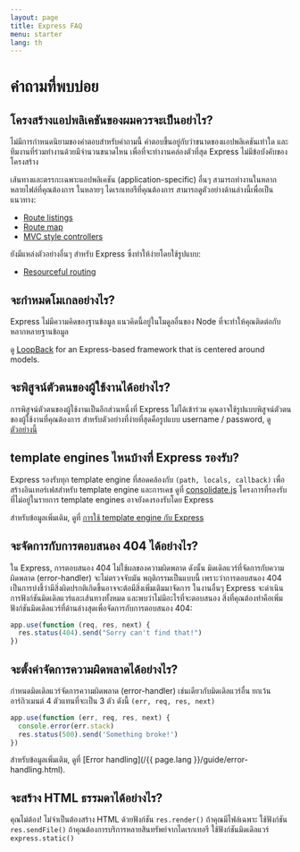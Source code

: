 ```yaml
---
layout: page
title: Express FAQ
menu: starter
lang: th
---
```


# คำถามที่พบบ่อย

## โครงสร้างแอปพลิเคชันของผมควรจะเป็นอย่าไร?

ไม่มีการกำหนดนิยามของคำตอบสำหรับคำถามนี้ คำตอบขึ้นอยู่กับว่าขนาดของแอปพลิเคชันเท่าใด
และทีมงานที่ร่วมทำงานด้วยมีจำนวนขนาดไหน เพื่อที่จะทำงานคล่องตัวที่สุด Express ไม่มีข้อบังคับของโครงสร้าง

เส้นทางและตรรกะเฉพาะแอปพลิเคชัน (application-specific) อื่นๆ สามารถทำงานในหลากหลายไฟล์ที่คุณต้องการ
ในหลายๆ ไดเรกเทอรีที่คุณต้องการ สามารถดูตัวอย่างด้านล่างนี้เพื่อเป็นแนวทาง:

* [Route listings](https://github.com/expressjs/express/blob/4.13.1/examples/route-separation/index.js#L32-47)
* [Route map](https://github.com/expressjs/express/blob/4.13.1/examples/route-map/index.js#L52-L66)
* [MVC style controllers](https://github.com/expressjs/express/tree/master/examples/mvc)

ยังมีแหล่งตัวอย่างอื่นๆ สำหรับ Express ซึ่งทำให้ง่ายโดยใช้รูปแบบ:

* [Resourceful routing](https://github.com/expressjs/express-resource)

## จะกำหมดโมเกลอย่างไร?

Express ไม่มีความคิดของฐานข้อมูล แนวคิดนี้อยู่ในโมดูลอื่นของ Node ที่จะทำให้คุณติดต่อกับหลากหลายฐานข้อมูล

ดู [LoopBack](http://loopback.io) for an Express-based framework that is centered around models.

## จะพิสูจน์ตัวตนของผู้ใช้งานได้อย่างไร?

การพิสูจน์ตัวตนของผู้ใช้งานเป็นอีกส่วนหนี่งที่ Express ไม่ได้เข้าร่วม คุณอาจใช้รูปแบบพิสูจน์ตัวตนของผู้ใช้งานที่คุณต้องการ
สำหรับตัวอย่างที่ง่ายที่สุดคือรูปแบบ username / password, ดู [ตัวอย่างนี้](https://github.com/expressjs/express/tree/master/examples/auth)


## template engines ไหนบ้างที่ Express รองรับ?

Express รองรับทุก template engine ที่สอดคล้องกับ `(path, locals, callback)`
เพื่อสร้างอินเทอร์เฟสสำหรับ template engine และการเคช ดูที่ [consolidate.js](https://github.com/visionmedia/consolidate.js)
โครงการที่รองรับ ที่ไม่อยู่ในรายการ template engines อาจยังคงรองรับโดย Express

สำหรับข้อมูลเพิ่มเติม, ดูที่ [การใช้ template engine กับ Express](/{{page.lang}}/guide/using-template-engines.html)

## จะจัดการกับการตอบสนอง 404 ได้อย่างไร?

ใน Express, การตอบสนอง 404 ไม่ใช้ผลของความผิดพลาด ดังนั้น 
มิดเดิลแวร์ที่จัดการกับความผิดพลาด (error-handler) จะไม่ตรวจจับมัน พฤติกรรมเป็นแบบนี้
เพราะว่าการตอบสนอง 404 เป็นการบ่งชี้ว่ามีสิ่งผิดปรกติเกิดขึ้นอาจจะต้อมีสิ่งเพิ่มเติมมาจัดการ
ในงานอื่นๆ Express จะดำเนินการฟังก์ชันมิดเดิลแวร์และเส้นทางทั้งหมด และพบว่าไม่มีอะไรที่จะตอบสนอง
สิ่งที่คุณต้องทำคือเพิ่มฟังก์ชันมิดเดิลแวร์ที่ด้านล่างสุดเพื่อจัดการกับการตอบสนอง 404:

```js
app.use(function (req, res, next) {
  res.status(404).send("Sorry can't find that!")
})
```

## จะตั้งค่าจัดการความผิดพลาดได้อย่างไร?

กำหนดมิดเดิลแวร์จัดการความผิดพลาด (error-handler) เช่นเดียวกับมิดเดิลแวร์อื่น ยกเว้นอาร์กิวเมนต์ 4 ตัวแทนที่จะเป็น 3 ตัว
ดังนี้ `(err, req, res, next)`

```js
app.use(function (err, req, res, next) {
  console.error(err.stack)
  res.status(500).send('Something broke!')
})
```

สำหรับข้อมูลเพิ่มเติม, ดูที่ [Error handling](/{{ page.lang }}/guide/error-handling.html).

## จะสร้าง HTML ธรรมดาได้อย่างไร?

คุณไม่ต้อง! ไม่จำเป็นต้องสร้าง HTML ด้วยฟังก์ชัน `res.render()` 
ถ้าคุณมีไฟล์เฉพาะ ใช้ฟังก์ชัน `res.sendFile()` ถ้าคุณต้องการบริการหลายสินทรัพย์จากไดเรกเทอรี ใช้ฟังก์ชันมิดเดิลแวร์ `express.static()`
